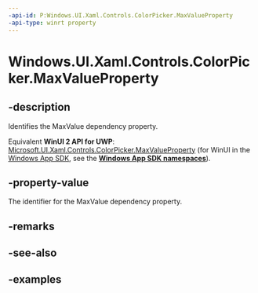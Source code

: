 ```yaml
---
-api-id: P:Windows.UI.Xaml.Controls.ColorPicker.MaxValueProperty
-api-type: winrt property
---
```


<!-- Property syntax.
public DependencyProperty MaxValueProperty { get; }
-->

# Windows.UI.Xaml.Controls.ColorPicker.MaxValueProperty

## -description

Identifies the MaxValue dependency property.

Equivalent **WinUI 2 API for UWP**: [Microsoft.UI.Xaml.Controls.ColorPicker.MaxValueProperty](/windows/winui/api/microsoft.ui.xaml.controls.colorpicker.maxvalueproperty) (for WinUI in the [Windows App SDK](/windows/apps/windows-app-sdk/), see the **[Windows App SDK namespaces](/windows/windows-app-sdk/api/winrt/)**).

## -property-value

The identifier for the MaxValue dependency property.

## -remarks

## -see-also

## -examples

